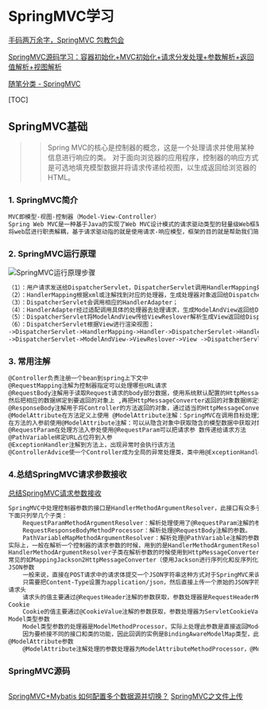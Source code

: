 # SpringMVC学习
  [手码两万余字，SpringMVC 包教包会](https://www.cnblogs.com/lenve/p/12100698.html)
  
  [SpringMVC源码学习：容器初始化+MVC初始化+请求分发处理+参数解析+返回值解析+视图解析](https://www.cnblogs.com/summerday152/p/12856338.html)
  
  [随笔分类 - SpringMVC](https://www.cnblogs.com/xinhudong/category/1150740.html)
  
[TOC]

## SpringMVC基础
>> Spring MVC的核心是控制器的概念，这是一个处理请求并使用某种信息进行响应的类。
>> 对于面向浏览器的应用程序，控制器的响应方式是可选地填充模型数据并将请求传递给视图，以生成返回给浏览器的HTML。
### 1. SpringMVC简介
  ```markdown
MVC即模型-视图-控制器（Model-View-Controller）
Spring Web MVC是一种基于Java的实现了Web MVC设计模式的请求驱动类型的轻量级Web框架，即使用了MVC架构模式的思想，
将web层进行职责解耦，基于请求驱动指的就是使用请求-响应模型，框架的目的就是帮助我们简化开发，SpringWebMVC也是要简化我们日常Web开发的。
  ```
### 2. SpringMVC运行原理
![SpringMVC运行原理步骤](https://img2018.cnblogs.com/blog/1363940/201910/1363940-20191031231647804-398588825.png)
  ```markdown
（1）：用户请求发送给DispatcherServlet，DispatcherServlet调用HandlerMapping处理器映射器；
（2）：HandlerMapping根据xml或注解找到对应的处理器，生成处理器对象返回给DispatcherServlet；
（3）：DispatcherServlet会调用相应的HandlerAdapter；
（4）：HandlerAdapter经过适配调用具体的处理器去处理请求，生成ModelAndView返回给DispatcherServlet
（5）：DispatcherServlet将ModelAndView传给ViewReslover解析生成View返回给DispatcherServlet；
（6）：DispatcherServlet根据View进行渲染视图；
->DispatcherServlet->HandlerMapping->Handler->DispatcherServlet->HandlerAdapter处理handler->ModelAndView
->DispatcherServlet->ModelAndView->ViewReslover->View ->DispatcherServlet->返回给客户
  ```
### 3. 常用注解
  ```markdown
@Controller负责注册一个bean到spring上下文中
@RequestMapping注解为控制器指定可以处理哪些URL请求
@RequestBody注解用于读取Request请求的body部分数据，使用系统默认配置的HttpMessageConverter进行解析，
  然后把相应的数据绑定到要返回的对象上 ,再把HttpMessageConverter返回的对象数据绑定到controller中方法的参数上
@ResponseBody注解用于将Controller的方法返回的对象，通过适当的HttpMessageConverter转换为指定格式后，写入到Response对象的body数据区
@ModelAttribute在方法定义上使用 @ModelAttribute注解：SpringMVC在调用目标处理方法前，会先逐个调用在方法级上标注了@ModelAttribute的方法，
  在方法的入参前使用@ModelAttribute注解：可以从隐含对象中获取隐含的模型数据中获取对象，再将请求参数 –绑定到对象中，再传入入参将方法入参对象添加到模型中
@RequestParam在处理方法入参处使用@RequestParam可以把请求参 数传递给请求方法
@PathVariable绑定URL占位符到入参
@ExceptionHandler注解到方法上，出现异常时会执行该方法
@ControllerAdvice使一个Controller成为全局的异常处理类，类中用@ExceptionHandler方法注解的方法可以处理所有Controller发生的异常
  ```
### 4.总结SpringMVC请求参数接收
[总结SpringMVC请求参数接收](https://www.cnblogs.com/throwable/p/13302991.html)
```markdown
SpringMVC中处理控制器参数的接口是HandlerMethodArgumentResolver，此接口有众多子类，分别处理不同(注解类型)的参数，
下面只列举几个子类：
    RequestParamMethodArgumentResolver：解析处理使用了@RequestParam注解的参数、MultipartFile类型参数和Simple类型(如long、int等类型)参数。
    RequestResponseBodyMethodProcessor：解析处理@RequestBody注解的参数。
    PathVariableMapMethodArgumentResolver：解析处理@PathVariable注解的参数。
实际上，一般在解析一个控制器的请求参数的时候，用到的是HandlerMethodArgumentResolverComposite，里面装载了所有启用的HandlerMethodArgumentResolver子类。
HandlerMethodArgumentResolver子类在解析参数的时候使用到HttpMessageConverter（实际上也是一个列表，进行遍历匹配解析）子类进行匹配解析，
常见的如MappingJackson2HttpMessageConverter（使用Jackson进行序列化和反序列化）。
JSON参数
    一般来说，直接在POST请求中的请求体提交一个JSON字符串这种方式对于SpringMVC来说是比较友好的，
    只需要把Content-Type设置为application/json，然后直接上传一个原始的JSON字符串即可，控制器方法参数使用@RequestBody注解处理：
请求头
    请求头的值主要通过@RequestHeader注解的参数获取，参数处理器是RequestHeaderMethodArgumentResolver，需要在注解中指定请求头的Key。
Cookie
    Cookie的值主要通过@CookieValue注解的参数获取，参数处理器为ServletCookieValueMethodArgumentResolver，需要在注解中指定Cookie的Key。
Model类型参数
    Model类型参数的处理器是ModelMethodProcessor，实际上处理此参数是直接返回ModelAndViewContainer实例中的Model（具体是ModelMap类型），
    因为要桥接不同的接口和类的功能，因此回调的实例是BindingAwareModelMap类型，此类型继承自ModelMap同时实现了Model接口。
@ModelAttribute参数
    @ModelAttribute注解处理的参数处理器为ModelAttributeMethodProcessor，@ModelAttribute的功能源码的注释如下：
```
### SpringMVC源码

##
[SpringMVC+Mybatis 如何配置多个数据源并切换？](https://www.cnblogs.com/haha12/p/10613549.html)
[SpringMVC之文件上传](https://www.cnblogs.com/huskysir/p/13170179.html)